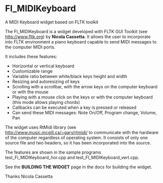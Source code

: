 Fl_MIDIKeyboard
===============

A MIDI Keyboard widget based on FLTK toolkit

The Fl_MIDIKeyboard is a widget developed with FLTK GUI Toolkit (see <http://www.fltk.org>) by __Nicola Cassetta__.
It allows the user to incorporate into FLTK environment a piano keyboard capable to send MIDI messages to the computer
MIDI ports.

It includes these features:
- Horizontal or vertical keyboard
- Customizable range
- Variable ratio between white/black keys height and width
- Resizing and autoresizing of keys
- Scrolling with a scrollbar, with the arrow keys on the computer keyboard or with the mouse
- Playing with a mouse click on the keys or with the computer keyboard (this mode allows playing chords)
- Callbacks can be executed when a key is pressed or released
- Can send these MIDI messages: Note On/Off, Program change, Volume, Pan

The widget uses RtMidi library (see <http://www.music.mcgill.ca/~gary/rtmidi/> to communicate with the hardware of the computer
regardless of operating system. It consists of only one source file and two headers, so it has been incorporated into the source.

The features are shown in the sample programs test_Fl_MIDIKeyboard_hor.cpp and test_Fl_MIDIKeyboard_vert.cpp.

See the __BUILDING THE WIDGET__ page in the docs for building the widget.

Thanks Nicola Cassetta
